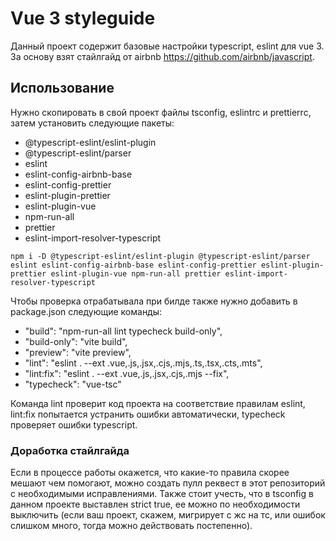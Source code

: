 # Vue 3 styleguide

Данный проект содержит базовые настройки typescript, eslint для vue 3.
За основу взят стайлгайд от airbnb https://github.com/airbnb/javascript.

## Использование

Нужно скопировать в свой проект файлы tsconfig, eslintrc и prettierrc, затем установить следующие пакеты:
- @typescript-eslint/eslint-plugin
- @typescript-eslint/parser
- eslint
- eslint-config-airbnb-base
- eslint-config-prettier
- eslint-plugin-prettier
- eslint-plugin-vue
- npm-run-all
- prettier
- eslint-import-resolver-typescript

```
npm i -D @typescript-eslint/eslint-plugin @typescript-eslint/parser eslint eslint-config-airbnb-base eslint-config-prettier eslint-plugin-prettier eslint-plugin-vue npm-run-all prettier eslint-import-resolver-typescript 
```

Чтобы проверка отрабатывала при билде также нужно добавить в package.json следующие команды:

- "build": "npm-run-all lint typecheck build-only",
- "build-only": "vite build",
- "preview": "vite preview",
- "lint": "eslint . --ext .vue,.js,.jsx,.cjs,.mjs,.ts,.tsx,.cts,.mts",
- "lint:fix": "eslint . --ext .vue,.js,.jsx,.cjs,.mjs --fix",
- "typecheck": "vue-tsc"

Команда lint проверит код проекта на соответствие правилам eslint, lint:fix попытается устранить ошибки автоматически, typecheck проверяет ошибки typescript.

### Доработка стайлгайда

Если в процессе работы окажется, что какие-то правила скорее мешают чем помогают, можно создать пулл реквест в этот репозиторий с необходимыми исправлениями. Также стоит учесть, что в tsconfig в данном проекте выставлен strict true, ее можно по необходимости выключить (если ваш проект, скажем, мигрирует с жс на тс, или ошибок слишком много, тогда можно действовать постепенно).